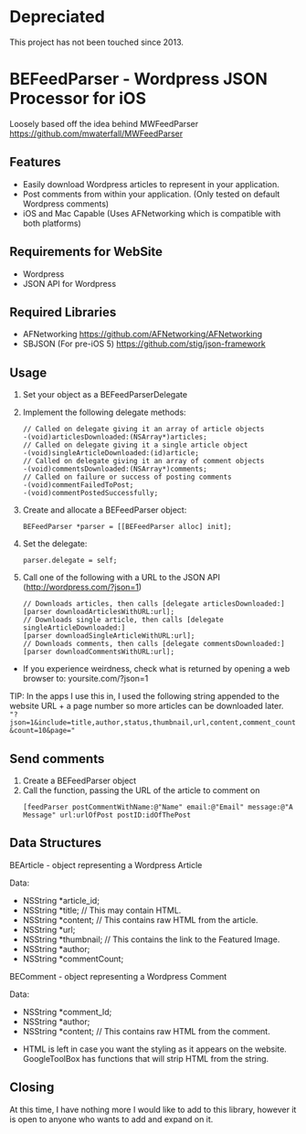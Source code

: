 # Depreciated
This project has not been touched since 2013.

# BEFeedParser - Wordpress JSON Processor for iOS

Loosely based off the idea behind MWFeedParser
https://github.com/mwaterfall/MWFeedParser

## Features

* Easily download Wordpress articles to represent in your application.
* Post comments from within your application. (Only tested on default Wordpress comments)
* iOS and Mac Capable (Uses AFNetworking which is compatible with both platforms)

## Requirements for WebSite

* Wordpress
* JSON API for Wordpress


## Required Libraries

* AFNetworking
	https://github.com/AFNetworking/AFNetworking
* SBJSON (For pre-iOS 5)
	https://github.com/stig/json-framework


## Usage

1. Set your object as a BEFeedParserDelegate  

2. Implement the following delegate methods:  
    ```objc
    // Called on delegate giving it an array of article objects  
    -(void)articlesDownloaded:(NSArray*)articles;  
    // Called on delegate giving it a single article object  
    -(void)singleArticleDownloaded:(id)article;  
    // Called on delegate giving it an array of comment objects  
    -(void)commentsDownloaded:(NSArray*)comments;  
    // Called on failure or success of posting comments  
    -(void)commentFailedToPost;  
    -(void)commentPostedSuccessfully;  
    ```
3. Create and allocate a BEFeedParser object:  
    ```objc
    BEFeedParser *parser = [[BEFeedParser alloc] init];  
    ```
4. Set the delegate:   
    ```objc
    parser.delegate = self;
    ```
5. Call one of the following with a URL to the JSON API (http://wordpress.com/?json=1)  
    ```objc
    // Downloads articles, then calls [delegate articlesDownloaded:]
    [parser downloadArticlesWithURL:url];
    // Downloads single article, then calls [delegate singleArticleDownloaded:]
    [parser downloadSingleArticleWithURL:url];
    // Downloads comments, then calls [delegate commentsDownloaded:]
    [parser downloadCommentsWithURL:url];
    ```
* If you experience weirdness, check what is returned by opening a web browser to: yoursite.com/?json=1

TIP: In the apps I use this in, I used the following string appended to the website URL + a page number so more articles can be downloaded later.  
    ```
    "?json=1&include=title,author,status,thumbnail,url,content,comment_count&count=10&page="
    ```

## Send comments

1. Create a BEFeedParser object
2. Call the function, passing the URL of the article to comment on  
    ```objc
    [feedParser postCommentWithName:@"Name" email:@"Email" message:@"A Message" url:urlOfPost postID:idOfThePost
    ```

## Data Structures

BEArticle - object representing a Wordpress Article  

Data:  
- NSString *article_id;  
- NSString *title;	// This may contain HTML.  
- NSString *content;	// This contains raw HTML from the article.  
- NSString *url;
- NSString *thumbnail;	// This contains the link to the Featured Image.  
- NSString *author;  
- NSString *commentCount;  



BEComment - object representing a Wordpress Comment  

Data:  
- NSString *comment_Id;  
- NSString *author;  
- NSString *content;	// This contains raw HTML from the comment.  

* HTML is left in case you want the styling as it appears on the website. GoogleToolBox has functions that will strip HTML from the string.

## Closing

At this time, I have nothing more I would like to add to this library, however it is open to anyone who wants to add and expand on it.
